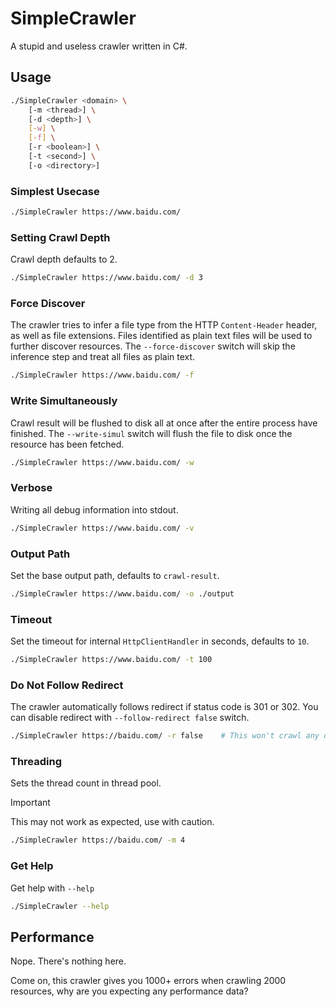 # SimpleCrawler

A stupid and useless crawler written in C#.

## Usage

~~~sh
./SimpleCrawler <domain> \
    [-m <thread>] \
    [-d <depth>] \
    [-w] \
    [-f] \
    [-r <boolean>] \
    [-t <second>] \
    [-o <directory>]
~~~

### Simplest Usecase
~~~sh
./SimpleCrawler https://www.baidu.com/
~~~

### Setting Crawl Depth
Crawl depth defaults to 2.
~~~sh
./SimpleCrawler https://www.baidu.com/ -d 3
~~~

### Force Discover
The crawler tries to infer a file type from the HTTP `Content-Header` header, as well
as file extensions. Files identified as plain text files will be used to further
discover resources. The `--force-discover` switch will skip the inference step and
treat all files as plain text.
~~~sh
./SimpleCrawler https://www.baidu.com/ -f
~~~

### Write Simultaneously
Crawl result will be flushed to disk all at once after the entire process have finished.
The `--write-simul` switch will flush the file to disk once the resource has been fetched.
~~~sh
./SimpleCrawler https://www.baidu.com/ -w
~~~

### Verbose
Writing all debug information into stdout.
~~~sh
./SimpleCrawler https://www.baidu.com/ -v
~~~

### Output Path
Set the base output path, defaults to `crawl-result`.
~~~sh
./SimpleCrawler https://www.baidu.com/ -o ./output
~~~

### Timeout
Set the timeout for internal `HttpClientHandler` in seconds, defaults to `10`.
~~~sh
./SimpleCrawler https://www.baidu.com/ -t 100
~~~

### Do Not Follow Redirect
The crawler automatically follows redirect if status code is 301 or 302. You can disable redirect with `--follow-redirect false` switch.
~~~sh
./SimpleCrawler https://baidu.com/ -r false    # This won't crawl any data as request returns 302
~~~

### Threading
Sets the thread count in thread pool.

> [!IMPORTANT]
> 
> This may not work as expected, use with caution.

~~~sh
./SimpleCrawler https://baidu.com/ -m 4
~~~

### Get Help
Get help with `--help`
~~~sh
./SimpleCrawler --help
~~~

## Performance

Nope. There's nothing here.

Come on, this crawler gives you 1000+ errors when crawling 2000 resources, why are you
expecting any performance data?